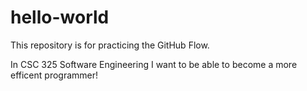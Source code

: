 # hello-world
This repository is for practicing the GitHub Flow.

In CSC 325 Software Engineering I want to be able to become a more efficent programmer!
